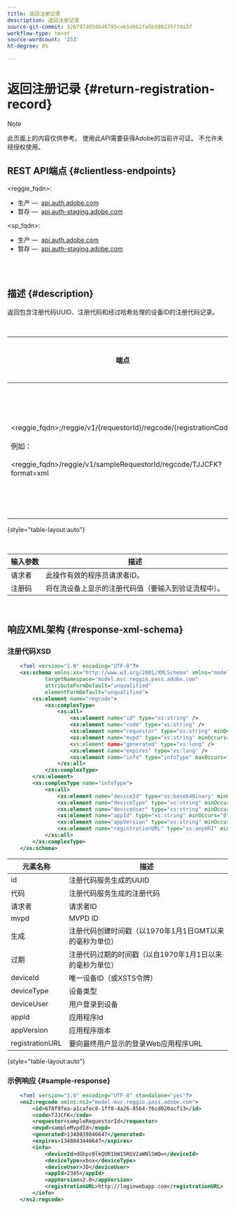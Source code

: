 ```yaml
---
title: 返回注册记录
description: 返回注册记录
source-git-commit: 326f97d058646795cab5d062fa5b980235f7da37
workflow-type: tm+mt
source-wordcount: '253'
ht-degree: 0%

---
```



# 返回注册记录 {#return-registration-record}

>[!NOTE]
>
>此页面上的内容仅供参考。 使用此API需要获得Adobe的当前许可证。 不允许未经授权使用。


## REST API端点 {#clientless-endpoints}

&lt;reggie_fqdn>:

* 生产 —  [api.auth.adobe.com](http://api.auth.adobe.com/)
* 暂存 —  [api.auth-staging.adobe.com](http://api.auth-staging.adobe.com/)

&lt;sp_fqdn>:

* 生产 —  [api.auth.adobe.com](http://api.auth.adobe.com/)
* 暂存 —  [api.auth-staging.adobe.com](http://api.auth-staging.adobe.com/)

 </br>
 

## 描述 {#description}

返回包含注册代码UUID、注册代码和经过哈希处理的设备ID的注册代码记录。 

 

<div>


| 端点 | 已调用  </br>按 | 输入   </br>参数 | HTTP  </br>方法 | 响应 | HTTP  </br>响应 |
| --- | --- | --- | --- | --- | --- |
| &lt;reggie_fqdn>;/reggie/v1/{requestorId}/regcode/{registrationCode}</br></br>例如：</br></br>&lt;reggie_fqdn>/reggie/v1/sampleRequestorId/regcode/TJJCFK?format=xml | 流应用程序</br></br>或</br></br>程序员服务 | 1.请求者  </br>    （路径组件）</br>2.  注册码  </br>    （路径组件） | GET | 包含注册代码和信息的XML或JSON。 请参阅下面的架构和示例。 | 200 |

{style="table-layout:auto"}

</br>

| 输入参数 | 描述 |
| --- | --- |
| 请求者 | 此操作有效的程序员请求者ID。 |
| 注册码 | 将在流设备上显示的注册代码值（要输入到验证流程中）。 |

</br>

## 响应XML架构 {#response-xml-schema}

### 注册代码XSD

```XML
    <?xml version="1.0" encoding="UTF-8"?>
    <xs:schema xmlns:xs="http://www.w3.org/2001/XMLSchema" xmlns="model.mvc.reggie.pass.adobe.com"
            targetNamespace="model.mvc.reggie.pass.adobe.com"
            attributeFormDefault="unqualified"
            elementFormDefault="unqualified">
        <xs:element name="regcode">
            <xs:complexType>
                <xs:all>
                    <xs:element name="id" type="xs:string" />
                    <xs:element name="code" type="xs:string" />
                    <xs:element name="requestor" type="xs:string" minOccurs="1" maxOccurs="1"/>
                    <xs:element name="mvpd" type="xs:string" minOccurs="1" maxOccurs="1"/
                    <xs:element name="generated" type="xs:long" />
                    <xs:element name="expires" type="xs:long" />
                    <xs:element name="info" type="infoType" maxOccurs="1"/>
                </xs:all>
            </xs:complexType>
        </xs:element>
        <xs:complexType name="infoType">
            <xs:all>
                <xs:element name="deviceId" type="xs:base64Binary" minOccurs="1" maxOccurs="1"/>
                <xs:element name="deviceType" type="xs:string" minOccurs="0" maxOccurs="1"/>
                <xs:element name="deviceUser" type="xs:string" minOccurs="0" maxOccurs="1"/>
                <xs:element name="appId" type="xs:string" minOccurs="0" maxOccurs="1"/>
                <xs:element name="appVersion" type="xs:string" minOccurs="0" maxOccurs="1"/>
                <xs:element name="registrationURL" type="xs:anyURI" minOccurs="0" maxOccurs="1"/>
            </xs:all>
        </xs:complexType>
    </xs:schema>
```

| 元素名称 | 描述 |
| --- | --- |
| id | 注册代码服务生成的UUID |
| 代码 | 注册代码服务生成的注册代码 |
| 请求者 | 请求者ID |
| mvpd | MVPD ID |
| 生成 | 注册代码创建时间戳（以1970年1月1日GMT以来的毫秒为单位） |
| 过期 | 注册代码过期的时间戳（以自1970年1月1日以来的毫秒为单位） |
| deviceId | 唯一设备ID（或XSTS令牌） |
| deviceType | 设备类型 |
| deviceUser | 用户登录到设备 |
| appId | 应用程序Id |
| appVersion | 应用程序版本 |
| registrationURL | 要向最终用户显示的登录Web应用程序URL |

{style="table-layout:auto"}

### 示例响应 {#sample-response}

```XML
    <?xml version="1.0" encoding="UTF-8" standalone="yes"?>
    <ns2:regcode xmlns:ns2="model.mvc.reggie.pass.adobe.com">
        <id>678f9fea-a1cafec8-1ff0-4a26-8564-f6cd020acf13</id>
        <code>TJJCFK</code>
        <requestor>sampleRequestorId</requestor>
        <mvpd>sampleMvpdId</mvpd>
        <generated>1348039846647</generated>
        <expires>1348043446647</expires>
        <info>
            <deviceId>dGhpc0lkQUR1bW15RGV2aWNlSWQ=</deviceId>
            <deviceType>xbox</deviceType>
            <deviceUser>JD</deviceUser>
            <appId>2345</appId>
            <appVersion>2.0</appVersion>
            <registrationURL>http://loginwebapp.com</registrationURL>
        </info>
    </ns2:regcode>
```
